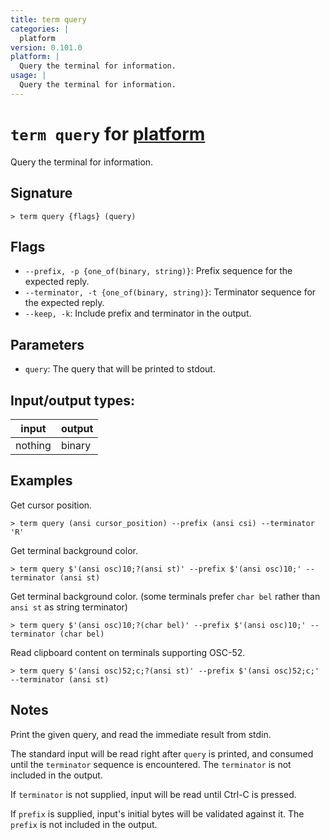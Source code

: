 ```yaml
---
title: term query
categories: |
  platform
version: 0.101.0
platform: |
  Query the terminal for information.
usage: |
  Query the terminal for information.
---
```

<!-- This file is automatically generated. Please edit the command in https://github.com/nushell/nushell instead. -->

# `term query` for [platform](/commands/categories/platform.md)

<div class='command-title'>Query the terminal for information.</div>

## Signature

```> term query {flags} (query)```

## Flags

 -  `--prefix, -p {one_of(binary, string)}`: Prefix sequence for the expected reply.
 -  `--terminator, -t {one_of(binary, string)}`: Terminator sequence for the expected reply.
 -  `--keep, -k`: Include prefix and terminator in the output.

## Parameters

 -  `query`: The query that will be printed to stdout.


## Input/output types:

| input   | output |
| ------- | ------ |
| nothing | binary |

## Examples

Get cursor position.
```nu
> term query (ansi cursor_position) --prefix (ansi csi) --terminator 'R'

```

Get terminal background color.
```nu
> term query $'(ansi osc)10;?(ansi st)' --prefix $'(ansi osc)10;' --terminator (ansi st)

```

Get terminal background color. (some terminals prefer `char bel` rather than `ansi st` as string terminator)
```nu
> term query $'(ansi osc)10;?(char bel)' --prefix $'(ansi osc)10;' --terminator (char bel)

```

Read clipboard content on terminals supporting OSC-52.
```nu
> term query $'(ansi osc)52;c;?(ansi st)' --prefix $'(ansi osc)52;c;' --terminator (ansi st)

```

## Notes
Print the given query, and read the immediate result from stdin.

The standard input will be read right after `query` is printed, and consumed until the `terminator`
sequence is encountered. The `terminator` is not included in the output.

If `terminator` is not supplied, input will be read until Ctrl-C is pressed.

If `prefix` is supplied, input's initial bytes will be validated against it.
The `prefix` is not included in the output.